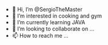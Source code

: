- 👋 Hi, I’m @SergioTheMaster
- 👀 I’m interested in cooking and gym
- 🌱 I’m currently learning JAVA
- 💞️ I’m looking to collaborate on ...
- 📫 How to reach me ...

<!---
SergioTheMaster/SergioTheMaster is a ✨ special ✨ repository because its `README.md` (this file) appears on your GitHub profile.
You can click the Preview link to take a look at your changes.
--->
